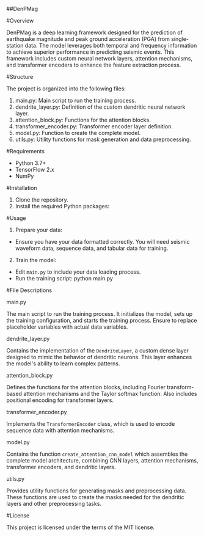 ##DenPMag

#Overview

DenPMag is a deep learning framework designed for the prediction of earthquake magnitude and peak ground acceleration (PGA) from single-station data. The model leverages both temporal and frequency information to achieve superior performance in predicting seismic events. This framework includes custom neural network layers, attention mechanisms, and transformer encoders to enhance the feature extraction process.

#Structure

The project is organized into the following files:

1. main.py: Main script to run the training process.
2. dendrite_layer.py: Definition of the custom dendritic neural network layer.
3. attention_block.py: Functions for the attention blocks.
4. transformer_encoder.py: Transformer encoder layer definition.
5. model.py: Function to create the complete model.
6. utils.py: Utility functions for mask generation and data preprocessing.

#Requirements

- Python 3.7+
- TensorFlow 2.x
- NumPy

#Installation

1. Clone the repository.
2. Install the required Python packages:

#Usage

1. Prepare your data:
  - Ensure you have your data formatted correctly. You will need seismic waveform data, sequence data, and tabular data for training.

2. Train the model:
  - Edit `main.py` to include your data loading process.
  - Run the training script:
    python main.py


#File Descriptions

main.py

The main script to run the training process. It initializes the model, sets up the training configuration, and starts the training process. Ensure to replace placeholder variables with actual data variables.

dendrite_layer.py

Contains the implementation of the `DendriteLayer`, a custom dense layer designed to mimic the behavior of dendritic neurons. This layer enhances the model's ability to learn complex patterns.

attention_block.py

Defines the functions for the attention blocks, including Fourier transform-based attention mechanisms and the Taylor softmax function. Also includes positional encoding for transformer layers.

transformer_encoder.py

Implements the `TransformerEncoder` class, which is used to encode sequence data with attention mechanisms.

model.py

Contains the function `create_attention_cnn_model` which assembles the complete model architecture, combining CNN layers, attention mechanisms, transformer encoders, and dendritic layers.

utils.py

Provides utility functions for generating masks and preprocessing data. These functions are used to create the masks needed for the dendritic layers and other preprocessing tasks.


#License

This project is licensed under the terms of the MIT license.


